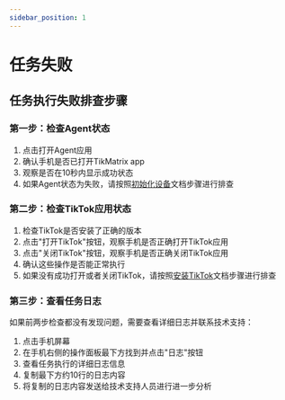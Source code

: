 ```yaml
---
sidebar_position: 1
---
```


# 任务失败

## 任务执行失败排查步骤

### 第一步：检查Agent状态

1. 点击打开Agent应用
2. 确认手机是否已打开TikMatrix app
3. 观察是否在10秒内显示成功状态
4. 如果Agent状态为失败，请按照[初始化设备](../tutorial-basics/2.init-device.md)文档步骤进行排查

### 第二步：检查TikTok应用状态

1. 检查TikTok是否安装了正确的版本
2. 点击"打开TikTok"按钮，观察手机是否正确打开TikTok应用
3. 点击"关闭TikTok"按钮，观察手机是否正确关闭TikTok应用
4. 确认这些操作是否能正常执行
5. 如果没有成功打开或者关闭TikTok，请按照[安装TikTok](../tutorial-basics/3.install-tiktok.md)文档步骤进行排查

### 第三步：查看任务日志

如果前两步检查都没有发现问题，需要查看详细日志并联系技术支持：

1. 点击手机屏幕
2. 在手机右侧的操作面板最下方找到并点击"日志"按钮
3. 查看任务执行的详细日志信息
4. 复制最下方约10行的日志内容
5. 将复制的日志内容发送给技术支持人员进行进一步分析

